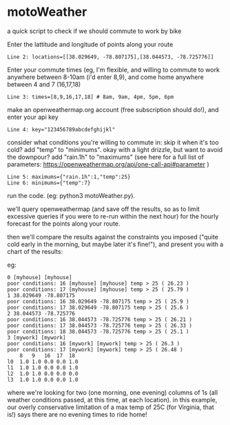 # motoWeather
a quick script to check if we should commute to work by bike

Enter the lattitude and longitude of points along your route

```Line 2: locations=[[38.029649, -78.807175],[38.044573, -78.725776]]```

Enter your commute times (eg, I'm flexible, and willing to commute to work anywhere between 8-10am (i'd enter 8,9), and come home anywhere between 4 and 7 (16,17,18)

```Line 3: times=[8,9,16,17,18] # 8am, 9am, 4pm, 5pm, 6pm```

make an openweathermap.org account (free subscription should do!), and enter your api key

```Line 4: key="123456789abcdefghijkl"```


consider what conditions you're willing to commute in: skip it when it's too cold? add "temp" to "minimums". okay with a light drizzle, but want to avoid the downpour? add "rain.1h" to "maximums" (see here for a full list of parameters: https://openweathermap.org/api/one-call-api#parameter )

```
Line 5: maximums={"rain.1h":1,"temp":25}
Line 6: minimums={"temp":7}	
```

run the code. (eg: python3 motoWeather.py). 

we'll query openweathermap (and save off the results, so as to limit excessive queries if you were to re-run within the next hour) for the hourly forecast for the points along your route. 

then we'll compare the results against the constraints you imposed ("quite cold early in the morning, but maybe later it's fine!"), and present you with a chart of the results:

eg:
```
0 [myhouse] [myhouse]
poor conditions: 16 [myhouse] [myhouse] temp > 25 ( 26.23 )
poor conditions: 17 [myhouse] [myhouse] temp > 25 ( 25.79 )
1 38.029649 -78.807175
poor conditions: 16 38.029649 -78.807175 temp > 25 ( 25.9 )
poor conditions: 17 38.029649 -78.807175 temp > 25 ( 25.6 )
2 38.044573 -78.725776
poor conditions: 16 38.044573 -78.725776 temp > 25 ( 26.21 )
poor conditions: 17 38.044573 -78.725776 temp > 25 ( 26.33 )
poor conditions: 18 38.044573 -78.725776 temp > 25 ( 25.1 )
3 [mywork] [mywork]
poor conditions: 16 [mywork] [mywork] temp > 25 ( 26.3 )
poor conditions: 17 [mywork] [mywork] temp > 25 ( 26.48 )
	8	9	16	17	18
l0	1.0	1.0	0.0	0.0	1.0
l1	1.0	1.0	0.0	0.0	1.0
l2	1.0	1.0	0.0	0.0	0.0
l3	1.0	1.0	0.0	0.0	1.0
```
where we're looking for two (one morning, one evening) columns of 1s (all weather conditions passed, at this time, at each location). in this example, our overly conservative limitation of a max temp of 25C (for Virginia, that is!) says there are no evening times to ride home! 
